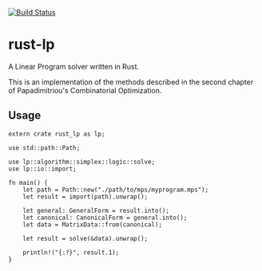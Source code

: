 [![Build Status](https://travis-ci.com/vandenheuvel/rust-lp.svg?branch=master)](https://travis-ci.com/vandenheuvel/rust-lp)

# rust-lp
A Linear Program solver written in Rust.

This is an implementation of the methods described in the second chapter of Papadimitriou's Combinatorial Optimization.

## Usage

```
extern crate rust_lp as lp;

use std::path::Path;

use lp::algorithm::simplex::logic::solve;
use lp::io::import;

fn main() {
    let path = Path::new("./path/to/mps/myprogram.mps");
    let result = import(path).unwrap();

    let general: GeneralForm = result.into();
    let canonical: CanonicalForm = general.into();
    let data = MatrixData::from(canonical);

    let result = solve(&data).unwrap();

    println!("{:?}", result.1);
}
```
